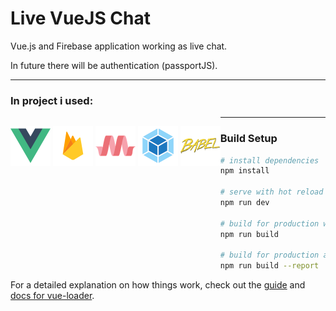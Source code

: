 # Live VueJS Chat

Vue.js and Firebase application working as live chat.

In future there will be authentication (passportJS).

---

### In project i used:

<p style="float: left">
<img src="./icons/vuejs.png" alt="Vue.js" width="64" style="display: inline">
<img src="./icons/firebase.png" alt="Firebase" width="64" style="display: inline">
<img src="./icons/materializecss.png" alt="MaterializeCSS" width="64" style="display: inline">
<img src="./icons/webpack.png" alt="webpack" width="64" style="display: inline">
<img src="./icons/babel.png" alt="babel" width="64" style="display: inline">
</p>

---

### Build Setup

```bash
# install dependencies
npm install

# serve with hot reload at localhost:8080
npm run dev

# build for production with minification
npm run build

# build for production and view the bundle analyzer report
npm run build --report
```

For a detailed explanation on how things work, check out the [guide](http://vuejs-templates.github.io/webpack/) and [docs for vue-loader](http://vuejs.github.io/vue-loader).
